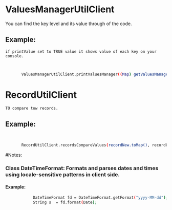 # ValuesManagerUtilClient

You can find the key level and its value through of the code.
## Example:
	if printValue set to TRUE value it shows value of each key on your console. 

 ```bash
 
	
		ValuesManagerUtilClient.printValuesManager((Map) getValuesManager().getValues(), true) 
 ```

# RecordUtilClient

	TO compare tow records.
	
## Example:
	

 ```bash
 
	
		RecordUtilClient.recordsCompareValues(recordNew.toMap(), recordOld.toMap())
 ```
 
#Notes:
### Class DateTimeFormat: Formats and parses dates and times using locale-sensitive patterns in client side.
		
		
#### Example:
```bash
			DateTimeFormat fd = DateTimeFormat.getFormat("yyyy-MM-dd");        //to convert Date to String in client side, use format method of DateTimeFormat class.
			String s  = fd.format(Date);
```
			